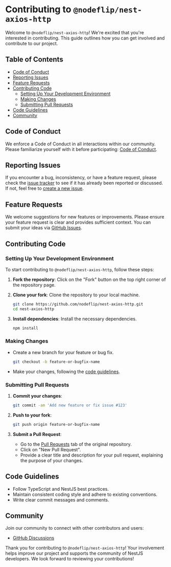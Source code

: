 # Contributing to `@nodeflip/nest-axios-http`

Welcome to `@nodeflip/nest-axios-http`! We're excited that you're interested in contributing. This guide outlines how you can get involved and contribute to our project.

## Table of Contents

- [Code of Conduct](#code-of-conduct)
- [Reporting Issues](#reporting-issues)
- [Feature Requests](#feature-requests)
- [Contributing Code](#contributing-code)
  - [Setting Up Your Development Environment](#setting-up-your-development-environment)
  - [Making Changes](#making-changes)
  - [Submitting Pull Requests](#submitting-pull-requests)
- [Code Guidelines](#code-guidelines)
- [Community](#community)

## Code of Conduct

We enforce a Code of Conduct in all interactions within our community. Please familiarize yourself with it before participating: [Code of Conduct](CODE_OF_CONDUCT.md).

## Reporting Issues

If you encounter a bug, inconsistency, or have a feature request, please check the [issue tracker](https://github.com/nodeflip/nest-axios-http/issues) to see if it has already been reported or discussed. If not, feel free to [create a new issue](https://github.com/nodeflip/nest-axios-http/issues/new).

## Feature Requests

We welcome suggestions for new features or improvements. Please ensure your feature request is clear and provides sufficient context. You can submit your ideas via [GitHub Issues](https://github.com/nodeflip/nest-axios-http/issues/new).

## Contributing Code

### Setting Up Your Development Environment

To start contributing to `@nodeflip/nest-axios-http`, follow these steps:

1. **Fork the repository**: Click on the "Fork" button on the top right corner of the repository page.

2. **Clone your fork**: Clone the repository to your local machine.

   ```bash
   git clone https://github.com/nodeflip/nest-axios-http.git
   cd nest-axios-http
   ```

3. **Install dependencies**: Install the necessary dependencies.

   ```bash
   npm install
   ```

### Making Changes

- Create a new branch for your feature or bug fix.

  ```bash
  git checkout -b feature-or-bugfix-name
  ```

- Make your changes, following the [code guidelines](#code-guidelines).

### Submitting Pull Requests

1. **Commit your changes**:

   ```bash
   git commit -am 'Add new feature or fix issue #123'
   ```

2. **Push to your fork**:

   ```bash
   git push origin feature-or-bugfix-name
   ```

3. **Submit a Pull Request**:

   - Go to the [Pull Requests](https://github.com/nodeflip/nest-axios-http/pulls) tab of the original repository.
   - Click on "New Pull Request".
   - Provide a clear title and description for your pull request, explaining the purpose of your changes.

## Code Guidelines

- Follow TypeScript and NestJS best practices.
- Maintain consistent coding style and adhere to existing conventions.
- Write clear commit messages and comments.

## Community

Join our community to connect with other contributors and users:

- [GitHub Discussions](https://github.com/nodeflip/nest-axios-http/discussions)

Thank you for contributing to `@nodeflip/nest-axios-http`! Your involvement helps improve our project and supports the community of NestJS developers. We look forward to reviewing your contributions!
